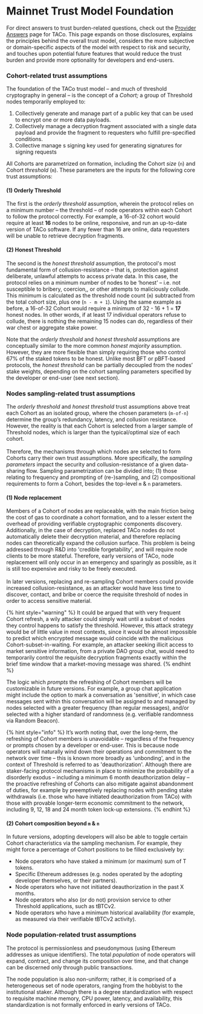 # Mainnet Trust Model Foundation

For direct answers to trust burden-related questions, check out the [Provider Answers](mainnet-trust-disclosure-provider-answers.md) page for TACo. This page expands on those disclosures, explains the principles behind the overall trust model, considers the more subjective or domain-specific aspects of the model with respect to risk and security, and touches upon potential future features that would reduce the trust burden and provide more optionality for developers and end-users.

### Cohort-related trust assumptions&#x20;

The foundation of the TACo trust model – and much of threshold cryptography in general – is the concept of a _Cohort;_ a group of Threshold nodes temporarily employed to:

1. Collectively generate and manage part of a public key that can be used to encrypt one or more data payloads.&#x20;
2. Collectively manage a decryption fragment associated with a single data payload and provide the fragment to requesters who fulfill pre-specified conditions.
3. Collective manage s signing key used for generating signatures for signing requests

All Cohorts are parametrized on formation, including the Cohort _size_ (`n`) and Cohort _threshold_ (`m`). These parameters are the inputs for the following core trust assumptions:&#x20;

#### (1) Orderly Threshold&#x20;

The first is the _orderly threshold_ assumption, wherein the protocol relies on a minimum number – the threshold – of node operators within each Cohort to follow the protocol correctly. For example, a 16-of-32 cohort would require at least **16** nodes to be online, responsive, and run an up-to-date version of TACo software. If any fewer than 16 are online, data requesters will be unable to retrieve decryption fragments.&#x20;

#### (2) Honest Threshold&#x20;

The second is the _honest threshold_ assumption, the protocol's most fundamental form of collusion-resistance – that is, protection against deliberate, unlawful attempts to access private data. In this case, the protocol relies on a minimum number of nodes to be ‘honest’ – i.e. not susceptible to bribery, coercion,, or other attempts to maliciously collude. This minimum is calculated as the threshold node count (`m`) subtracted from the total cohort size, plus one (`n - m + 1`). Using the same example as before, a 16-of-32 Cohort would require a minimum of 32 - 16 + 1 = **17** honest nodes. In other words, if at least 17 individual operators refuse to collude, there is nothing the remaining 15 nodes can do, regardless of their war chest or aggregate stake power.&#x20;

Note that the _orderly threshold_ and _honest threshold_ assumptions are conceptually similar to the more common _honest majority_ assumption. However, they are more flexible than simply requiring those who control 67% of the staked tokens to be honest. Unlike most BFT or pBFT-based protocols, the _honest threshold_ can be partially decoupled from the nodes’ stake weights, depending on the cohort sampling parameters specified by the developer or end-user (see next section).&#x20;

### Nodes sampling-related trust assumptions&#x20;

The _orderly threshold_ and _honest threshold_ trust assumptions above treat each Cohort as an isolated group, where the chosen parameters (`m-of-n`) determine the group’s redundancy, latency, and collusion resistance. However, the reality is that each Cohort is selected from a larger sample of Threshold nodes, which is larger than the typical/optimal size of each cohort. \
\
Therefore, the mechanisms through which nodes are selected to form Cohorts carry their own trust assumptions. More specifically, the _sampling parameters_ impact the security and collusion-resistance of a given data-sharing flow. Sampling parametrization can be divided into; (1) those relating to frequency and prompting of (re-)sampling, and (2) compositional requirements to form a Cohort, besides the top-level `m` & `n` parameters.&#x20;

#### (1) Node replacement

Members of a Cohort of nodes are replaceable, with the main friction being the cost of gas to coordinate a cohort formation, and to a lesser extent the overhead of providing verifiable cryptographic components discovery. Additionally, in the case of decryption, replaced TACo nodes do not automatically delete their decryption material, and therefore replacing nodes can theoretically expand the collusion surface. This problem is being addressed through R\&D into 'credible forgetability', and will require node clients to be more stateful. Therefore, early versions of TACo, node replacement will only occur in an emergency and sparingly as possible, as it is still too expensive and risky to be freely executed. \
\
In later versions, replacing and re-sampling Cohort members could provide increased collusion-resistance, as an attacker would have less time to discover, contact, and bribe or coerce the requisite threshold of nodes in order to access sensitive material.&#x20;

{% hint style="warning" %}
It could be argued that with very frequent Cohort refresh, a wily attacker could simply wait until a subset of nodes they control happens to satisfy the threshold. However, this attack strategy would be of little value in most contexts, since it would be almost impossible to predict which encrypted message would coincide with the malicious Cohort-subset-in-waiting. For example, an attacker seeking illicit access to market sensitive information, from a private DAO group chat, would need to temporarily control the requisite decryption fragments exactly within the brief time window that a market-moving message was shared.
{% endhint %}

The logic which _prompts_ the refreshing of Cohort members will be customizable in future versions. For example, a group chat application might include the option to mark a conversation as 'sensitive', in which case messages sent within this conversation will be assigned to and managed by nodes selected with a greater frequency (than regular messages), and/or selected with a higher standard of randomness (e.g. verifiable randomness via Random Beacon).&#x20;

{% hint style="info" %}
It’s worth noting that, over the long-term, the refreshing of Cohort members is unavoidable – regardless of the frequency or prompts chosen by a developer or end-user. This is because node operators will naturally wind down their operations and commitment to the network over time – this is known more broadly as 'unbonding', and in the context of Threshold is referred to as 'deauthorization'. Although there are staker-facing protocol mechanisms in place to minimize the probability of a disorderly exodus – including a minimum 6 month deauthorization delay – the proactive refreshing of Cohorts can also mitigate against abandonment of duties, for example by preemptively replacing nodes with pending stake withdrawals (i.e. those who have initiated deauthorization from TACo) with those with provable longer-term economic commitment to the network, including 9, 12, 18 and 24 month token lock-up extensions.&#x20;
{% endhint %}

#### (2) Cohort composition beyond `m` &  `n`

In future versions, adopting developers will also be able to toggle certain Cohort characteristics via the sampling mechanism. For example, they might force a percentage of Cohort positions to be filled exclusively by:

* Node operators who have staked a minimum (or maximum) sum of T tokens.
* Specific Ethereum addresses (e.g. nodes operated by the adopting developer themselves, or their partners).&#x20;
* Node operators who have not initiated deauthorization in the past X months.&#x20;
* Node operators who also (or do not) provision service to other Threshold applications, such as tBTCv2.&#x20;
* Node operators who have a minimum historical availability (for example, as measured via their verifiable tBTCv2 activity).

### Node population-related trust assumptions&#x20;

The protocol is permissionless and pseudonymous (using Ethereum addresses as unique identifiers). The total _population_ of node operators will expand, contract, and change its composition over time, and that change can be discerned only through public transactions.&#x20;

The node population is also non-uniform; rather, it is comprised of a heterogeneous set of node operators, ranging from the hobbyist to the institutional staker. Although there is a degree standardization with respect to requisite machine memory, CPU power, latency, and availability, this standardization is not formally enforced in early versions of TACo.&#x20;



